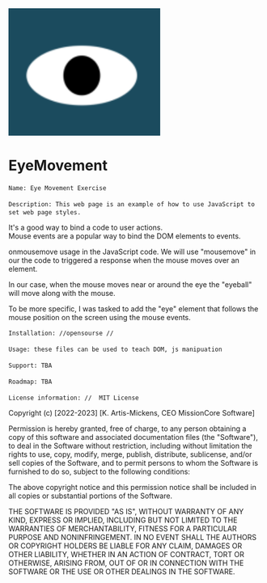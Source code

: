 <img src= "eye.png" width='300' />



# EyeMovement 

    Name: Eye Movement Exercise  

    Description: This web page is an example of how to use JavaScript to set web page styles.
It's a good way to bind a code to user actions.  
Mouse events are a popular way to bind the DOM elements to events.

onmousemove usage in the JavaScript code.
We will use "mousemove" in our the 
code to triggered a response when the mouse moves over an element.

In our case, when the mouse moves near or around the eye the 
"eyeball" will move along with the mouse.

To be more specific, I was tasked to add the "eye" element that follows 
the mouse position on the screen using the mouse events.


    Installation: //opensourse //

    Usage: these files can be used to teach DOM, js manipuation 

    Support: TBA

    Roadmap: TBA 
    
    License information: //  MIT License

Copyright (c) [2022-2023] [K. Artis-Mickens, CEO MissionCore Software]

Permission is hereby granted, free of charge, to any person obtaining a copy
of this software and associated documentation files (the "Software"), to deal
in the Software without restriction, including without limitation the rights
to use, copy, modify, merge, publish, distribute, sublicense, and/or sell
copies of the Software, and to permit persons to whom the Software is
furnished to do so, subject to the following conditions:

The above copyright notice and this permission notice shall be included in all
copies or substantial portions of the Software.

THE SOFTWARE IS PROVIDED "AS IS", WITHOUT WARRANTY OF ANY KIND, EXPRESS OR
IMPLIED, INCLUDING BUT NOT LIMITED TO THE WARRANTIES OF MERCHANTABILITY,
FITNESS FOR A PARTICULAR PURPOSE AND NONINFRINGEMENT. IN NO EVENT SHALL THE
AUTHORS OR COPYRIGHT HOLDERS BE LIABLE FOR ANY CLAIM, DAMAGES OR OTHER
LIABILITY, WHETHER IN AN ACTION OF CONTRACT, TORT OR OTHERWISE, ARISING FROM,
OUT OF OR IN CONNECTION WITH THE SOFTWARE OR THE USE OR OTHER DEALINGS IN THE
SOFTWARE.
    
    
